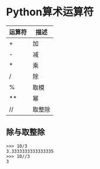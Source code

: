 # Python算术运算符

运算符 | 描述
------|-----
+ | 加
- | 减
* | 乘
/ | 除
% | 取模
** | 幂
// | 取整除

## 除与取整除

```shell
>>> 10/3
3.3333333333333335
>>> 10//3
3
```